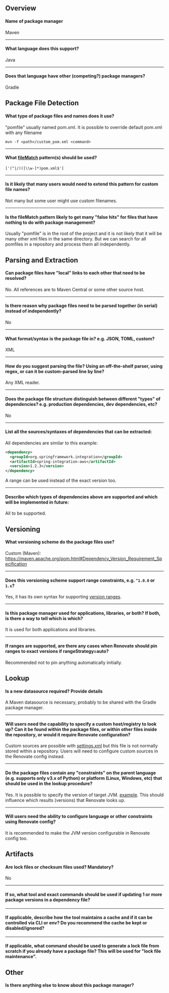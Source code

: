 ## Overview

#### Name of package manager

Maven

---

#### What language does this support?

Java

---

#### Does that language have other (competing?) package managers?

Gradle 

## Package File Detection

#### What type of package files and names does it use?

"pomfile" usually named pom.xml. It is possible to override default pom.xml with any filename

 `mvn -f <path>/custom_pom.xml <command>`

---

#### What [fileMatch](https://renovatebot.com/docs/configuration-options/#filematch) pattern(s) should be used?

`['(^|/)([\\w-]*)pom.xml$']`

---

#### Is it likely that many users would need to extend this pattern for custom file names?

Not many but some user might use custom filenames.

---

#### Is the fileMatch pattern likely to get many "false hits" for files that have nothing to do with package management?

Usually "pomfile" is in the root of the project and it is not likely that it will be many other xml files in the same directory. But we can search for all pomfiles in a repository and process them all independently.

## Parsing and Extraction

#### Can package files have "local" links to each other that need to be resolved?

No. All references are to Maven Central or some other source host.

---

#### Is there reason why package files need to be parsed together (in serial) instead of independently?

No

---

#### What format/syntax is the package file in? e.g. JSON, TOML, custom?

XML

---

#### How do you suggest parsing the file? Using an off-the-shelf parser, using regex, or can it be custom-parsed line by line?

Any XML reader.

---

#### Does the package file structure distinguish between different "types" of dependencies? e.g. production dependencies, dev dependencies, etc?

No

---

#### List all the sources/syntaxes of dependencies that can be extracted:

All dependencies are similar to this example:

```xml
<dependency>
  <groupId>org.springframework.integration</groupId>
  <artifactId>spring-integration-aws</artifactId>
  <version>1.2.3</version>
</dependency>
```

A range can be used instead of the exact version too.

---

#### Describe which types of dependencies above are supported and which will be implemented in future:

All to be supported.

## Versioning

#### What versioning scheme do the package files use?

Custom (Maven): https://maven.apache.org/pom.html#Dependency_Version_Requirement_Specification

---

#### Does this versioning scheme support range constraints, e.g. `^1.0.0` or `1.x`?

Yes, it has its own syntax for supporting [version ranges](https://maven.apache.org/enforcer/enforcer-rules/versionRanges.html).

---

#### Is this package manager used for applications, libraries, or both? If both, is there a way to tell which is which?

It is used for both applications and libraries.

---

#### If ranges are supported, are there any cases when Renovate should pin ranges to exact versions if rangeStrategy=auto?

Recommended not to pin anything automatically initially.

## Lookup

#### Is a new datasource required? Provide details

A Maven datasource is necessary, probably to be shared with the Gradle package manager.

---

#### Will users need the capability to specify a custom host/registry to look up? Can it be found within the package files, or within other files inside the repository, or would it require Renovate configuration?

Custom sources are possible with [settings.xml](https://maven.apache.org/settings.html) but this file is not normally stored within a repository. Users will need to configure custom sources in the Renovate config instead.

---

#### Do the package files contain any "constraints" on the parent language (e.g. supports only v3.x of Python) or platform (Linux, Windows, etc) that should be used in the lookup procedure?

Yes. It is possible to specify the version of target JVM. [example](https://maven.apache.org/plugins/maven-compiler-plugin/examples/set-compiler-source-and-target.html). This should influence which results (versions) that Renovate looks up.

---

#### Will users need the ability to configure language or other constraints using Renovate config?

It is recommended to make the JVM version configurable in Renovate config too.

## Artifacts

#### Are lock files or checksum files used? Mandatory?

No

---

#### If so, what tool and exact commands should be used if updating 1 or more package versions in a dependency file?

---

#### If applicable, describe how the tool maintains a cache and if it can be controlled via CLI or env? Do you recommend the cache be kept or disabled/ignored?

---

#### If applicable, what command should be used to generate a lock file from scratch if you already have a package file? This will be used for "lock file maintenance".

## Other

#### Is there anything else to know about this package manager?
